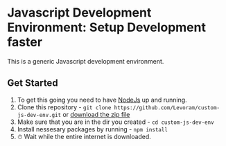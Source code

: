 # Javascript Development Environment: Setup Development faster
This is a generic Javascript development environment. 

## Get Started

1. To get this going you need to have [NodeJs](https://nodejs.org) up and running.
2. Clone this repository - `git clone https://github.com/Levoram/custom-js-dev-env.git` or [download the zip file](https://github.com/Levoram/custom-js-dev-env/archive/master.zip)
3. Make sure that you are in the dir you created - `cd custom-js-dev-env` 
4. Install nessesary packages by running - `npm install`
5. ⏱ Wait while the entire internet is downloaded.
